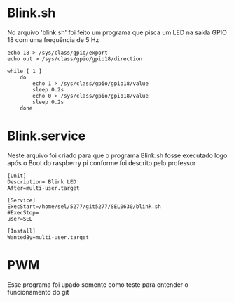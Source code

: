 # Blink.sh

No arquivo 'blink.sh' foi feito um programa que pisca um LED na saida GPIO 18 com uma frequência de 5 Hz  

```shell
echo 18 > /sys/class/gpio/export
echo out > /sys/class/gpio/gpio18/direction

while [ 1 ]
	do
		echo 1 > /sys/class/gpio/gpio18/value
		sleep 0.2s
		echo 0 > /sys/class/gpio/gpio18/value
		sleep 0.2s
	done

```

# Blink.service 

Neste arquivo foi criado para que o programa Blink.sh fosse executado logo após o Boot do raspberry pi conforme foi descrito pelo professor

```shell
[Unit]
Description= Blink LED
After=multi-user.target

[Service]
ExecStart=/home/sel/5277/git5277/SEL0630/blink.sh
#ExecStop=
user=SEL

[Install]
WantedBy=multi-user.target
```

# PWM 

Esse programa foi upado somente como teste para entender o funcionamento do git 
